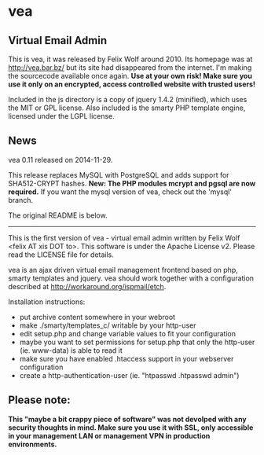 vea
===

Virtual Email Admin
-------------------

This is vea, it was released by Felix Wolf around 2010. Its homepage was at http://vea.bar.bz/ but its
site had disappeared from the internet. I'm making the sourcecode available once again. 
**Use at your own risk! Make sure you use it only on an encrypted, access controlled website with trusted users!**

Included in the js directory is a copy of jquery 1.4.2 (minified), which uses the MIT or GPL license.
Also included is the smarty PHP template engine, licensed under the LGPL license.

News
----

vea 0.11 released on 2014-11-29.

This release replaces MySQL with PostgreSQL and adds support for SHA512-CRYPT hashes.
**New: The PHP modules mcrypt and pgsql are now required.**
If you want the mysql version of vea, check out the 'mysql' branch.

The original README is below.
- - -

This is the first version of vea - virtual email admin written by Felix Wolf &lt;felix AT xis DOT to>.
This software is under the Apache License v2. Please read the LICENSE file for details.

vea is an ajax driven virtual email management frontend based on php, smarty templates and jquery.
vea should work together with a configuration described at http://workaround.org/ispmail/etch.

Installation instructions:
 * put archive content somewhere in your webroot
 * make ./smarty/templates_c/ writable by your http-user
 * edit setup.php and change variable values to fit your configuration
 * maybe you want to set permissions for setup.php that only the http-user (ie. www-data) is able to read it
 * make sure you have enabled .htaccess support in your webserver configuration
 * create a http-authentication-user (ie. "htpasswd .htpasswd admin")

Please note:
------------
**This "maybe a bit crappy piece of software" was not devolped with any security thoughts in mind.
Make sure you use it with SSL, only accessible in your management LAN or management VPN in
production environments.**
